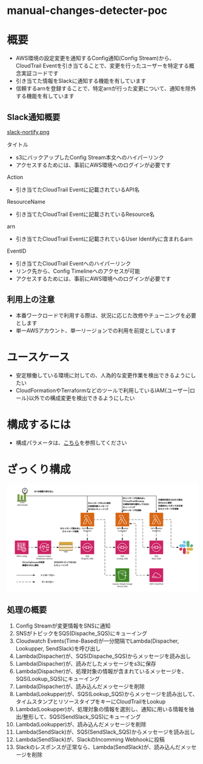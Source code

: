 # manual-changes-detecter-poc
# 概要
- AWS環境の設定変更を通知するConfig通知(Config Stream)から、CloudTrail Eventを引き当てることで、変更を行ったユーザーを特定する概念実証コードです
- 引き当てた情報をSlackに通知する機能を有しています
- 信頼するarnを登録することで、特定arnが行った変更について、通知を除外する機能を有しています

## Slack通知概要
[slack-nortify.png](/docs/pixs/slack-nortify.png)

タイトル
- s3にバックアップしたConfig Stream本文へのハイパーリンク
- アクセスするためには、事前にAWS環境へのログインが必要です

Action
- 引き当てたCloudTrail Eventに記載されているAPI名

ResourceName
- 引き当てたCloudTrail Eventに記載されているResource名

arn
- 引き当てたCloudTrail Eventに記載されているUser Identifyに含まれるarn

EventID
- 引き当てたCloudTrail Eventへのハイパーリンク
- リンク先から、Config Timelineへのアクセスが可能
- アクセスするためには、事前にAWS環境へのログインが必要です

## 利用上の注意
- 本番ワークロードで利用する際は、状況に応じた改修やチューニングを必要とします
- 単一AWSアカウント、単一リージョンでの利用を前提としています

# ユースケース
- 安定稼働している環境に対しての、人為的な変更作業を検出できるようにしたい
- CloudFormationやTerraformなどのツールで利用しているIAM{ユーザー|ロール}以外での構成変更を検出できるようにしたい

# 構成するには
- 構成パラメータは、[こちら](/docs/infra.md)を参照してください

# ざっくり構成
![configuration-diagram.png](/docs/pixs/configuration-diagram.png)
## 処理の概要
1. Config Streamが変更情報をSNSに通知
1. SNSがトピックをSQS(Dispache_SQS)にキューイング
1. Cloudwatch Events(Time-Based)が一分間隔でLambda(Dispacher, Lookupper, SendSlack)を呼び出し
1. Lambda(Dispacher)が、SQS(Dispache_SQS)からメッセージを読み出し
1. Lambda(Dispacher)が、読みだしたメッセージをs3に保存
1. Lambda(Dispacher)が、処理対象の情報が含まれているメッセージを、SQS(Lookup_SQS)にキューイング
1. Lambda(Dispacher)が、読み込んだメッセージを削除
1. Lambda(Lookupper)が、SQS(Lookup_SQS)からメッセージを読み出して、タイムスタンプとリソースタイプをキーにCloudTrailをLookup
1. Lambda(Lookupper)が、処理対象の情報を選別し、通知に用いる情報を抽出/整形して、SQS(SendSlack_SQS)にキューイング
1. Lambda(Lookupper)が、読み込んだメッセージを削除
1. Lambda(SendSlack)が、SQS(SendSlack_SQS)からメッセージを読み出し
1. Lambda(SendSlack)が、SlackのIncomming Webhookに投稿
1. Slackのレスポンスが正常なら、Lambda(SendSlack)が、読み込んだメッセージを削除

